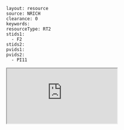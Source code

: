 ````
layout: resource
source: NRICH
clearance: 0
keywords:
resourceType: RT2
stids1:
  - F2
stids2:
pvids1:
pvids2:
  - PI11

````

<div class="row-fluid">
<iframe src="http://nrich.maths.org/6493?mobile=1" class="span12 nrich-embed"></iframe>
</div>